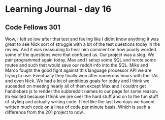 # Learning Journal - day 16
## Code Fellows 301

Wow, I felt so low after that test and feeling like I didnt know anything it was great to see Nick sort of struggle with a lot of the test questions today in the review. And it was reassuring to hear him comment on how poorly worded some of the questions were that confused us. Our project was a slog. We pair programmed again today, Max and I setup some SQL and wrote some routes and such that would save our reddit info into the SQL. Mike and Marco fought the good fight against this language processor API we are trying to use. Eventually they finally won after numerous hours with the TAs and even Nick. We had a lot of ambitious goals for today and I think we suceeded on meeting nearly all of them except Max and I couldnt get handlebars js to render the subbreddit names to our page for some reason. Im excited because I think we are over the hard stuff and on to the fun stuff of styling and actually writing code. I feel like the last two days we havent written much code on a lines of code per minute basis. Which is such a difference from the 201 project to now. 
